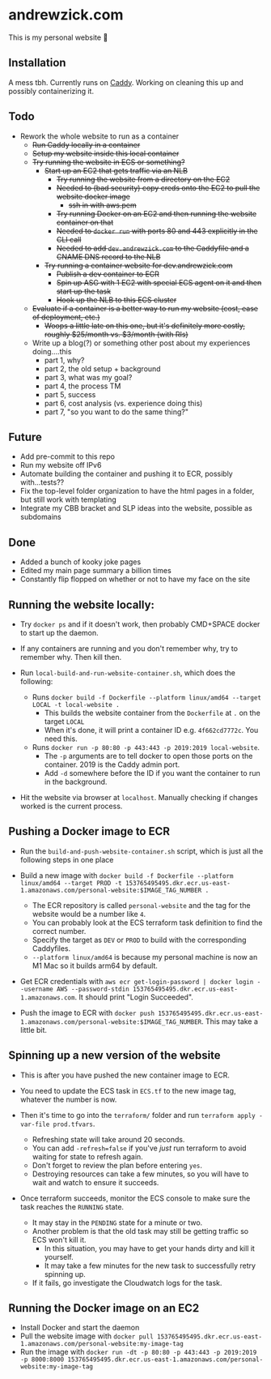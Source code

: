 # andrewzick.com

This is my personal website :tada:

## Installation

A mess tbh. Currently runs on [Caddy](https://github.com/caddyserver/caddy/). Working on cleaning this up and possibly containerizing it.

## Todo
- Rework the whole website to run as a container
    - ~~Run Caddy locally in a container~~
    - ~~Setup my website inside this local container~~
    - ~~Try running the website in ECS or something?~~
        - ~~Start up an EC2 that gets traffic via an NLB~~
            - ~~Try running the website from a directory on the EC2~~
            - ~~Needed to (bad security) copy creds onto the EC2 to pull the website docker image~~
                - ~~ssh in with aws.pem~~
            - ~~Try running Docker on an EC2 and then running the website container on that~~
            - ~~Needed to `docker run` with ports 80 and 443 explicitly in the CLI call~~
            - ~~Needed to add `dev.andrewzick.com` to the Caddyfile and a CNAME DNS record to the NLB~~
        - ~~Try running a container website for dev.andrewzick.com~~
            - ~~Publish a dev container to ECR~~
            - ~~Spin up ASG with 1 EC2 with special ECS agent on it and then start up the task~~
            - ~~Hook up the NLB to this ECS cluster~~
    - ~~Evaluate if a container is a better way to run my website (cost, ease of deployment, etc.)~~
        - ~~Woops a little late on this one, but it's definitely more costly, roughly $25/month vs. $3/month (with RIs)~~
    - Write up a blog(?) or something other post about my experiences doing....this
        - part 1, why?
        - part 2, the old setup + background
        - part 3, what was my goal?
        - part 4, the process TM
        - part 5, success
        - part 6, cost analysis (vs. experience doing this)
        - part 7, "so you want to do the same thing?"


## Future
- Add pre-commit to this repo
- Run my website off IPv6
- Automate building the container and pushing it to ECR, possibly with...tests??
- Fix the top-level folder organization to have the html pages in a folder, but still work with templating
- Integrate my CBB bracket and SLP ideas into the website, possible as subdomains


## Done
- Added a bunch of kooky joke pages
- Edited my main page summary a billion times
- Constantly flip flopped on whether or not to have my face on the site

###

## Running the website locally:
- Try `docker ps` and if it doesn't work, then probably CMD+SPACE docker to start up the daemon.
- If any containers are running and you don't remember why, try to remember why. Then kill then.

- Run `local-build-and-run-website-container.sh`, which does the following:
    - Runs `docker build -f Dockerfile --platform linux/amd64 --target LOCAL -t local-website .`
        - This builds the website container from the `Dockerfile` at `.` on the target `LOCAL`
        - When it's done, it will print a container ID e.g. `4f662cd7772c`. You need this.
    - Runs `docker run -p 80:80 -p 443:443 -p 2019:2019 local-website`.
        - The `-p` arguments are to tell docker to open those ports on the container. 2019 is the Caddy admin port.
        - Add `-d` somewhere before the ID if you want the container to run in the background.

- Hit the website via browser at `localhost`. Manually checking if changes worked is the current process.


## Pushing a Docker image to ECR
- Run the `build-and-push-website-container.sh` script, which is just all the following steps in one place

- Build a new image with `docker build -f Dockerfile --platform linux/amd64 --target PROD -t 153765495495.dkr.ecr.us-east-1.amazonaws.com/personal-website:$IMAGE_TAG_NUMBER .`
    - The ECR repository is called `personal-website` and the tag for the website would be a number like `4`.
    - You can probably look at the ECS terraform task definition to find the correct number.
    - Specify the target as `DEV` or `PROD` to build with the corresponding Caddyfiles.
    - `--platform linux/amd64` is because my personal machine is now an M1 Mac so it builds arm64 by default.

- Get ECR credentials with `aws ecr get-login-password | docker login --username AWS --password-stdin 153765495495.dkr.ecr.us-east-1.amazonaws.com`. It should print "Login Succeeded".

- Push the image to ECR with `docker push 153765495495.dkr.ecr.us-east-1.amazonaws.com/personal-website:$IMAGE_TAG_NUMBER`. This may take a little bit.


## Spinning up a new version of the website
- This is after you have pushed the new container image to ECR.
- You need to update the ECS task in `ECS.tf` to the new image tag, whatever the number is now.

- Then it's time to go into the `terraform/` folder and run `terraform apply -var-file prod.tfvars`.
    - Refreshing state will take around 20 seconds.
    - You can add `-refresh=false` if you've _just_ run terraform to avoid waiting for state to refresh again.
    - Don't forget to review the plan before entering `yes`.
    - Destroying resources can take a few minutes, so you will have to wait and watch to ensure it succeeds.

- Once terraform succeeds, monitor the ECS console to make sure the task reaches the `RUNNING` state.
    - It may stay in the `PENDING` state for a minute or two.
    - Another problem is that the old task may still be getting traffic so ECS won't kill it.
        - In this situation, you may have to get your hands dirty and kill it yourself.
        - It may take a few minutes for the new task to successfully retry spinning up.
    - If it fails, go investigate the Cloudwatch logs for the task.


## Running the Docker image on an EC2
- Install Docker and start the daemon
- Pull the website image with `docker pull 153765495495.dkr.ecr.us-east-1.amazonaws.com/personal-website:my-image-tag`
- Run the image with `docker run -dt -p 80:80 -p 443:443 -p 2019:2019 -p 8000:8000 153765495495.dkr.ecr.us-east-1.amazonaws.com/personal-website:my-image-tag`

